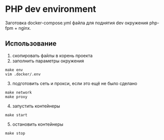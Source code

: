 # PHP dev environment #

Заготовка docker-compose.yml файла для поднятия dev окружения php-fpm + nginx.

## Использование ##

1) скопировать файлы в корень проекта
2) заполнить параметры окружения
```shell
make env
vim .docker/.env
```
3) подготовить сеть и прокси, если это ещё не было сделано
```shell
make network
make proxy
```
4) запустить контейнеры
```shell
make start
```
5) остановить контейнеры
```shell
make stop
```